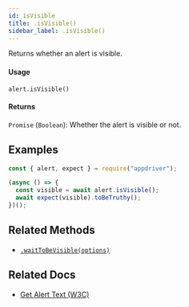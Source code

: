 ```yaml
---
id: isVisible
title: .isVisible()
sidebar_label: .isVisible()
---
```


Returns whether an alert is visible.

#### Usage

```text
alert.isVisible()
```

#### Returns

`Promise` (`Boolean`): Whether the alert is visible or not.

## Examples

```javascript
const { alert, expect } = require("appdriver");

(async () => {
  const visible = await alert.isVisible();
  await expect(visible).toBeTruthy();
})();
```

## Related Methods

- [`.waitToBeVisible(options)`](./waitToBeVisible.md)

## Related Docs

- [Get Alert Text (W3C)](https://www.w3.org/TR/webdriver/#get-alert-text)